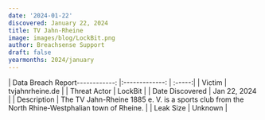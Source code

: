 ```yaml
---
date: '2024-01-22'
discovered: January 22, 2024
title: TV Jahn-Rheine
image: images/blog/LockBit.png
author: Breachsense Support
draft: false
yearmonths: 2024/january
---
```


| Data Breach Report------------:     |:-------------:    | :-----:|
| Victim      | tvjahnrheine.de      | 
| Threat Actor      | LockBit      | 
| Date Discovered      | Jan 22, 2024      | 
| Description      | The TV Jahn-Rheine 1885 e. V. is a sports club from the North Rhine-Westphalian town of Rheine.      | 
| Leak Size      | Unknown      | 

